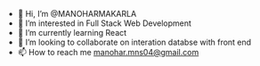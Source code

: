 - 👋 Hi, I’m @MANOHARMAKARLA
- 👀 I’m interested in Full Stack Web Development
- 🌱 I’m currently learning React 
- 💞️ I’m looking to collaborate on interation databse with front end 
- 📫 How to reach me manohar.mns04@gmail.com

